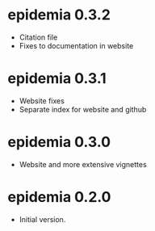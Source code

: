 
# epidemia 0.3.2
* Citation file
* Fixes to documentation in website

# epidemia 0.3.1
* Website fixes
* Separate index for website and github

# epidemia 0.3.0
* Website and more extensive vignettes

# epidemia 0.2.0
* Initial version.
